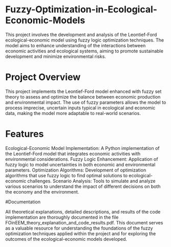 # Fuzzy-Optimization-in-Ecological-Economic-Models
This project involves the development and analysis of the Leontief-Ford ecological-economic model using fuzzy logic optimization techniques. The model aims to enhance understanding of the interactions between economic activities and ecological systems, aiming to promote sustainable development and minimize environmental risks.
# Project Overview

This project implements the Leontief-Ford model enhanced with fuzzy set theory to assess and optimize the balance between economic production and environmental impact. The use of fuzzy parameters allows the model to process imprecise, uncertain inputs typical in ecological and economic data, making the model more adaptable to real-world scenarios.

# Features

Ecological-Economic Model Implementation: A Python implementation of the Leontief-Ford model that integrates economic activities with environmental considerations.
Fuzzy Logic Enhancement: Application of fuzzy logic to model uncertainties in both economic and environmental parameters.
Optimization Algorithms: Development of optimization algorithms that use fuzzy logic to find optimal solutions to ecological-economic challenges.
Scenario Analysis: Tools to simulate and analyze various scenarios to understand the impact of different decisions on both the economy and the environment.

#Documentation

All theoretical explanations, detailed descriptions, and results of the code implementation are thoroughly documented in the file FOinEEM_theory_explanation_and_code_results.pdf. This document serves as a valuable resource for understanding the foundations of the fuzzy optimization techniques applied within the project and for exploring the outcomes of the ecological-economic models developed.
